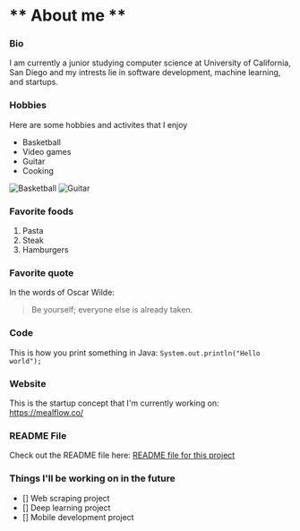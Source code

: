  # ** About me **

### Bio
I am currently a junior studying computer science at University of California, San Diego and my intrests lie in software development, machine learning, and startups.

### Hobbies
Here are some hobbies and activites that I enjoy
 - Basketball 
 - Video games
 - Guitar
 - Cooking 

![Basketball](https://static01.nyt.com/images/2021/08/03/sports/03olympics-basketball-3q-1/03olympics-basketball-3q-1-superJumbo-v2.jpg)
![Guitar](https://play-guitars.com/wp-content/uploads/2019/06/which-is-the-easiest-guitar-to-learn-for-beginners.jpg)

### Favorite foods
 1. Pasta 
 2. Steak 
 3. Hamburgers

### Favorite quote
In the words of Oscar Wilde:
 > Be yourself; everyone else is already taken. 

### Code 
This is how you print something in Java: 
  `System.out.println("Hello world");`

### Website
This is the startup concept that I'm currently working on: 
  https://mealflow.co/

### README File
Check out the README file here: 
[README file for this project](README.md)
  
### Things I'll be working on in the future
 - [] Web scraping project 
 - [] Deep learning project 
 - [] Mobile development project